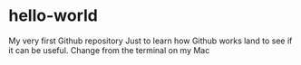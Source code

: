 # hello-world
My very first Github repository
Just to learn how Github works land to see if it can be useful.
Change from the terminal on my Mac
